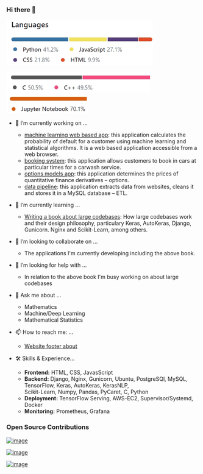 ### Hi there 👋

![Alt text](https://github.com/Humbulani1234/django-default/blob/main/Screenshot_15-7-2024_183320_github.com.jpeg)

![Alt text](https://github.com/Humbulani1234/C/blob/main/Screenshot_15-7-2024_18427_github.com.jpeg) ![Alt text](https://github.com/Humbulani1234/scripts/blob/main/Screenshot_15-7-2024_184959_github.com.jpeg)

- 🔭 I’m currently working on ...
  
    - [machine learning web based app](http://ec2-13-245-13-44.af-south-1.compute.amazonaws.com/): this application calculates the probability of default for a customer using machine learning and statistical algorithms. It is a web based application accessible from a web browser.
    - [booking system](http://13.245.13.44/carwash): this application allows customers to book in cars at particular times for a carwash service.
    - [options models app](https://humbulani.pythonanywhere.com/Dupire): this application determines the prices of quantitative finance derivatives – options.
    - [data pipeline](https://github.com/Humbulani1234/Apache-Airflow): this application extracts data from websites, cleans it and stores it in a MySQL database – ETL.
  
- 🌱 I’m currently learning ...
  
   - [ Writing a book about large codebases](http://13.245.13.44/pdfs/combined_total.pdf): How large codebases work and their design philosophy, particulary Keras, AutoKeras, Django, Gunicorn. Nginx and Scikit-Learn, among others.
  
- 👯 I’m looking to collaborate on ...
  
    - The applications I'm currently developing including the above book.
      
- 🤔 I’m looking for help with ...
  
    - In relation to the above book I'm busy working on about large codebases 
      
- 💬 Ask me about ...
  
    - Mathematics 
    - Machine/Deep Learning
    - Mathematical Statistics
      
- 📫 How to reach me: ...

    - [Website footer about](http://ec2-13-245-13-44.af-south-1.compute.amazonaws.com/)

- :hammer_and_wrench: Skills & Experience...

  - <b>Frontend:</b> HTML, CSS, JavasScript
  - <b>Backend:</b> Django, Nginx, Gunicorn, Ubuntu, PostgreSQl,
                    MySQL, TensorFlow, Keras, AutoKeras, KerasNLP,                   
                    Scikit-Learn, Numpy, Pandas, PyCaret, C, Python    
  - <b>Deployment:</b> TensorFlow Serving, AWS-EC2, Supervisor/Systemd, Docker
  - <b>Monitoring:</b> Prometheus, Grafana

### Open Source Contributions

[![image](https://github.com/Humbulani1234/humbulani1234/assets/92155443/badfcf0d-9053-4ce8-92d7-23c1b89d714d)](https://github.com/huggingface/transformers/issues/29584) 

[![image](https://github.com/Humbulani1234/humbulani1234/assets/92155443/11ab0147-869e-4abd-b774-45267ad65f2e)](https://github.com/benoitc/gunicorn/issues/3163) 

[![image](https://github.com/Humbulani1234/humbulani1234/assets/92155443/f60712e2-f567-4d22-8305-ba4f93e40c82)](https://github.com/python/cpython/issues/115941)

